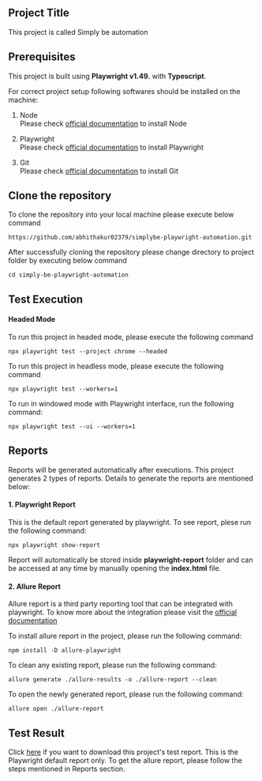 <h2> Project Title</h2>
This project is called Simply be automation

<h2> Prerequisites </h2>
This project is built using <b>Playwright v1.49.</b> with <b>Typescript</b>.          

<br>

For correct project setup following softwares should be installed on the machine:

1. Node<br>
Please check [official documentation](https://nodejs.org/en/download/package-manager) to install Node

2. Playwright<br>
Please check [official documentation](https://playwright.dev/docs/intro#installing-playwright) to install Playwright

3. Git<br>
Please check [official documentation](https://git-scm.com/book/en/v2/Getting-Started-Installing-Git) to install Git

<h2> Clone the repository </h2>
<p>To clone the repository into your local machine please execute below command</p>

```console
https://github.com/abhithakur02379/simplybe-playwright-automation.git
```
<p>After successfully cloning the repository please change directory to project folder by executing below command</p>

```console
cd simply-be-playwright-automation
```

<h2> Test Execution </h2>

<h4> Headed Mode </h4>

To run this project in headed mode, please execute the following command

```console
npx playwright test --project chrome --headed
````

To run this project in headless mode, please execute the following command
```console
npx playwright test --workers=1
```

To run in windowed mode with Playwright interface, run the following command:

```console
npx playwright test --ui --workers=1
```

<h2> Reports </h2>

<p> Reports will be generated automatically after executions. This project generates 2 types of reports. Details to generate the reports are mentioned below: </p>

<h4> 1. Playwright Report</h4>

<p> This is the default report generated by playwright. To see report, plese run the following command: </p>

```console
npx playwright show-report
```

<p>Report will automatically be stored inside <b>playwright-report</b> folder and can be accessed at any time by manually opening the <b>index.html</b> file.</p>

<h4> 2. Allure Report</h4>

Allure report is a third party reporting tool that can be integrated with playwright. To know more about the integration please visit the [official documentation](https://github.com/allure-framework/allure-js/tree/main/packages/allure-playwright)

<p> To install allure report in the project, please run the following command:</p>

```console
npm install -D allure-playwright
```
<p> To clean any existing report, please run the following command:</p>

```console
allure generate ./allure-results -o ./allure-report --clean
```

<p> To open the newly generated report, please run the following command:</p>

```console
allure open ./allure-report
```

<h2> Test Result </h2>

Click [here](https://drive.google.com/drive/u/0/folders/10T0ph7mtZAb5cKAI349eR952S4gNP1uN) if you want to download this project's test report. This is the Playwright default report only. To get the allure report, please follow the steps mentioned in Reports section.